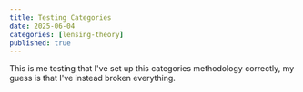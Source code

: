 ```yaml
---
title: Testing Categories
date: 2025-06-04
categories: [lensing-theory]
published: true
---
```


This is me testing that I've set up this categories methodology correctly, my guess is that I've instead broken everything.
